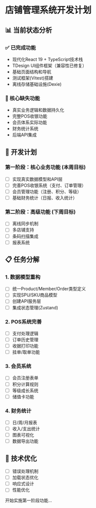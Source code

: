 # 店铺管理系统开发计划

## 📊 当前状态分析

### ✅ 已完成功能
- 现代化React 19 + TypeScript技术栈
- TDesign UI组件框架（兼容性已修复）
- 基础页面结构和导航
- 测试框架(Vitest)搭建
- 离线存储基础设施(Dexie)

### 🎯 核心缺失功能
- 真实业务逻辑和数据持久化
- 完整POS收银功能
- 会员体系实际功能
- 财务统计系统
- 后端API集成

## 🚀 开发计划

### 第一阶段：核心业务功能 (本周目标)
- [ ] 实现真实数据模型和API层
- [ ] 完善POS收银系统（支付、订单管理）
- [ ] 会员管理功能（注册、积分、等级）
- [ ] 基础财务统计（日报、收入统计）

### 第二阶段：高级功能 (下周目标)
- [ ] 离线同步机制
- [ ] 多店铺支持
- [ ] 条码扫描集成
- [ ] 报表系统

## 📋 任务分解

### 1. 数据模型重构
- [ ] 统一Product/Member/Order类型定义
- [ ] 实现SPU/SKU商品模型
- [ ] 创建API服务层
- [ ] 集成状态管理(Zustand)

### 2. POS系统完善
- [ ] 支付处理逻辑
- [ ] 订单历史管理
- [ ] 收据打印功能
- [ ] 挂单/取单功能

### 3. 会员系统
- [ ] 会员注册表单
- [ ] 积分计算规则
- [ ] 等级成长系统
- [ ] 储值卡功能

### 4. 财务统计
- [ ] 日/周/月报表
- [ ] 收入/支出统计
- [ ] 图表可视化
- [ ] 数据导出功能

## 🔧 技术优化
- [ ] 错误处理机制
- [ ] 加载状态优化
- [ ] 响应式设计
- [ ] 性能优化

开始实施第一阶段功能...
